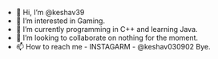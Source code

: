 - 👋 Hi, I’m @keshav39
- 👀 I’m interested in Gaming.
- 🌱 I’m currently programming in C++ and learning Java.
- 💞️ I’m looking to collaborate on nothing for the moment.
- 📫 How to reach me - INSTAGARM - @keshav030902
Bye.

<!---
keshav39/keshav39 is a ✨ special ✨ repository because its `README.md` (this file) appears on your GitHub profile.
You can click the Preview link to take a look at your changes.
--->
